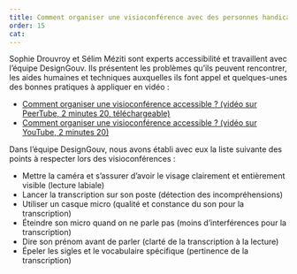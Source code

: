 ```yaml
---
title: Comment organiser une visioconférence avec des personnes handicapées ?
order: 15
cat: 
---
```

Sophie Drouvroy et Sélim Méziti sont experts accessibilité et travaillent avec l’équipe DesignGouv. Ils présentent les problèmes qu’ils peuvent rencontrer, les aides humaines et techniques auxquelles ils font appel et quelques-unes des bonnes pratiques à appliquer en vidéo :

- [Comment organiser une visioconférence accessible ? (vidéo sur PeerTube, 2 minutes 20, téléchargeable)](https://tube.numerique.gouv.fr/w/nBqidYtDvaoZRQ6CN2XVnu)
- [Comment organiser une visioconférence accessible ? (vidéo sur YouTube, 2 minutes 20)](https://youtu.be/vDJLgHCkjfE?feature=shared)

Dans l’équipe DesignGouv, nous avons établi avec eux la liste suivante des points à respecter lors des visioconférences : 

- Mettre la caméra et s’assurer d’avoir le visage clairement et entièrement visible (lecture labiale)
- Lancer la transcription sur son poste (détection des incompréhensions)
- Utiliser un casque micro (qualité et constance du son pour la transcription)
- Éteindre son micro quand on ne parle pas (moins d’interférences pour la transcription)
- Dire son prénom avant de parler (clarté de la transcription à la lecture)
- Épeler les sigles et le vocabulaire spécifique (pertinence de la transcription)